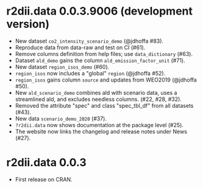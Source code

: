 # r2dii.data 0.0.3.9006 (development version)

* New dataset `co2_intensity_scenario_demo` (@jdhoffa #83).
* Reproduce data from data-raw and test on CI (#61).
* Remove columns definition from help files; use `data_dictionary` (#63).
* Dataset `ald_demo` gains the column `ald_emission_factor_unit` (#71).
* New dataset `region_isos_demo` (#60).
* `region_isos` now includes a "global" `region` (@jdhoffa #52).
* `region_isos` gains column `source` and updates from WEO2019 (@jdhoffa #50).
* New `ald_scenario_demo` combines ald with scenario data, uses a streamlined ald, and excludes needless columns. (#22, #28, #32). 
* Removed the attribute "spec" and class "spec_tbl_df" from all datasets (#43).
* New data `scenario_demo_2020` (#37).
* `?r2dii.data` now shows documentation at the package level (#25).
* The website now links the changelog and release notes under News (#27).

# r2dii.data 0.0.3

* First release on CRAN.
